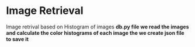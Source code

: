 # Image Retrieval
Image retrival based on Histogram of images
**db.py file we read the images and calculate the color histograms of each image 
the we create json file to save it**
